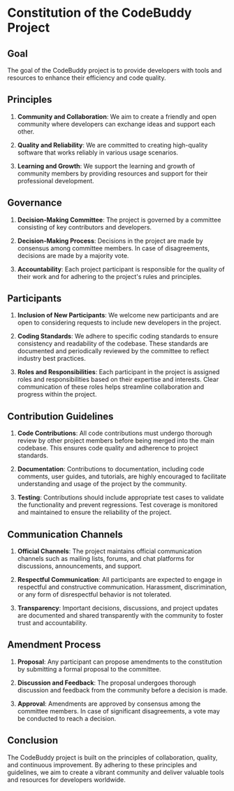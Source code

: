 # Constitution of the CodeBuddy Project

## Goal

The goal of the CodeBuddy project is to provide developers with tools and resources to enhance their efficiency and code quality.

## Principles

1. **Community and Collaboration**: We aim to create a friendly and open community where developers can exchange ideas and support each other.

2. **Quality and Reliability**: We are committed to creating high-quality software that works reliably in various usage scenarios.

3. **Learning and Growth**: We support the learning and growth of community members by providing resources and support for their professional development.

## Governance

1. **Decision-Making Committee**: The project is governed by a committee consisting of key contributors and developers.

2. **Decision-Making Process**: Decisions in the project are made by consensus among committee members. In case of disagreements, decisions are made by a majority vote.

3. **Accountability**: Each project participant is responsible for the quality of their work and for adhering to the project's rules and principles.

## Participants

1. **Inclusion of New Participants**: We welcome new participants and are open to considering requests to include new developers in the project.

2. **Coding Standards**: We adhere to specific coding standards to ensure consistency and readability of the codebase. These standards are documented and periodically reviewed by the committee to reflect industry best practices.

3. **Roles and Responsibilities**: Each participant in the project is assigned roles and responsibilities based on their expertise and interests. Clear communication of these roles helps streamline collaboration and progress within the project.

## Contribution Guidelines

1. **Code Contributions**: All code contributions must undergo thorough review by other project members before being merged into the main codebase. This ensures code quality and adherence to project standards.

2. **Documentation**: Contributions to documentation, including code comments, user guides, and tutorials, are highly encouraged to facilitate understanding and usage of the project by the community.

3. **Testing**: Contributions should include appropriate test cases to validate the functionality and prevent regressions. Test coverage is monitored and maintained to ensure the reliability of the project.

## Communication Channels

1. **Official Channels**: The project maintains official communication channels such as mailing lists, forums, and chat platforms for discussions, announcements, and support.

2. **Respectful Communication**: All participants are expected to engage in respectful and constructive communication. Harassment, discrimination, or any form of disrespectful behavior is not tolerated.

3. **Transparency**: Important decisions, discussions, and project updates are documented and shared transparently with the community to foster trust and accountability.

## Amendment Process

1. **Proposal**: Any participant can propose amendments to the constitution by submitting a formal proposal to the committee.

2. **Discussion and Feedback**: The proposal undergoes thorough discussion and feedback from the community before a decision is made.

3. **Approval**: Amendments are approved by consensus among the committee members. In case of significant disagreements, a vote may be conducted to reach a decision.

## Conclusion

The CodeBuddy project is built on the principles of collaboration, quality, and continuous improvement. By adhering to these principles and guidelines, we aim to create a vibrant community and deliver valuable tools and resources for developers worldwide.
